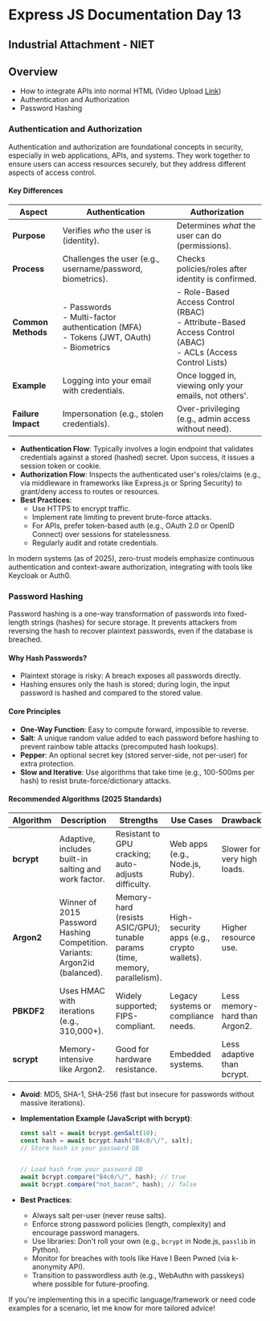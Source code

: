 # Express JS Documentation Day 13

## Industrial Attachment - NIET

## Overview

- How to integrate APIs into normal HTML (Video Upload [Link](https://drive.google.com/file/d/17m-pABkeIwN6v8V6jj1d5jUDWNxzQcN-/view?usp=drive_link))
- Authentication and Authorization
- Password Hashing

### Authentication and Authorization

Authentication and authorization are foundational concepts in security, especially in web applications, APIs, and systems. They work together to ensure users can access resources securely, but they address different aspects of access control.

#### Key Differences

| Aspect             | Authentication                                                                              | Authorization                                                                                                  |
| ------------------ | ------------------------------------------------------------------------------------------- | -------------------------------------------------------------------------------------------------------------- |
| **Purpose**        | Verifies _who_ the user is (identity).                                                      | Determines _what_ the user can do (permissions).                                                               |
| **Process**        | Challenges the user (e.g., username/password, biometrics).                                  | Checks policies/roles after identity is confirmed.                                                             |
| **Common Methods** | - Passwords<br>- Multi-factor authentication (MFA)<br>- Tokens (JWT, OAuth)<br>- Biometrics | - Role-Based Access Control (RBAC)<br>- Attribute-Based Access Control (ABAC)<br>- ACLs (Access Control Lists) |
| **Example**        | Logging into your email with credentials.                                                   | Once logged in, viewing only your emails, not others'.                                                         |
| **Failure Impact** | Impersonation (e.g., stolen credentials).                                                   | Over-privileging (e.g., admin access without need).                                                            |

- **Authentication Flow**: Typically involves a login endpoint that validates credentials against a stored (hashed) secret. Upon success, it issues a session token or cookie.
- **Authorization Flow**: Inspects the authenticated user's roles/claims (e.g., via middleware in frameworks like Express.js or Spring Security) to grant/deny access to routes or resources.
- **Best Practices**:
  - Use HTTPS to encrypt traffic.
  - Implement rate limiting to prevent brute-force attacks.
  - For APIs, prefer token-based auth (e.g., OAuth 2.0 or OpenID Connect) over sessions for statelessness.
  - Regularly audit and rotate credentials.

In modern systems (as of 2025), zero-trust models emphasize continuous authentication and context-aware authorization, integrating with tools like Keycloak or Auth0.

### Password Hashing

Password hashing is a one-way transformation of passwords into fixed-length strings (hashes) for secure storage. It prevents attackers from reversing the hash to recover plaintext passwords, even if the database is breached.

#### Why Hash Passwords?

- Plaintext storage is risky: A breach exposes all passwords directly.
- Hashing ensures only the hash is stored; during login, the input password is hashed and compared to the stored value.

#### Core Principles

- **One-Way Function**: Easy to compute forward, impossible to reverse.
- **Salt**: A unique random value added to each password before hashing to prevent rainbow table attacks (precomputed hash lookups).
- **Pepper**: An optional secret key (stored server-side, not per-user) for extra protection.
- **Slow and Iterative**: Use algorithms that take time (e.g., 100-500ms per hash) to resist brute-force/dictionary attacks.

#### Recommended Algorithms (2025 Standards)

| Algorithm  | Description                                                                 | Strengths                                                                   | Use Cases                                  | Drawbacks                     |
| ---------- | --------------------------------------------------------------------------- | --------------------------------------------------------------------------- | ------------------------------------------ | ----------------------------- |
| **bcrypt** | Adaptive, includes built-in salting and work factor.                        | Resistant to GPU cracking; auto-adjusts difficulty.                         | Web apps (e.g., Node.js, Ruby).            | Slower for very high loads.   |
| **Argon2** | Winner of 2015 Password Hashing Competition. Variants: Argon2id (balanced). | Memory-hard (resists ASIC/GPU); tunable params (time, memory, parallelism). | High-security apps (e.g., crypto wallets). | Higher resource use.          |
| **PBKDF2** | Uses HMAC with iterations (e.g., 310,000+).                                 | Widely supported; FIPS-compliant.                                           | Legacy systems or compliance needs.        | Less memory-hard than Argon2. |
| **scrypt** | Memory-intensive like Argon2.                                               | Good for hardware resistance.                                               | Embedded systems.                          | Less adaptive than bcrypt.    |

- **Avoid**: MD5, SHA-1, SHA-256 (fast but insecure for passwords without massive iterations).
- **Implementation Example (JavaScript with bcrypt)**:

  ```JavaScript
  const salt = await bcrypt.genSalt(10);
  const hash = await bcrypt.hash("B4c0/\/", salt);
  // Store hash in your password DB


  // Load hash from your password DB
  await bcrypt.compare("B4c0/\/", hash); // true
  await bcrypt.compare("not_bacon", hash); // false
  ```

- **Best Practices**:
  - Always salt per-user (never reuse salts).
  - Enforce strong password policies (length, complexity) and encourage password managers.
  - Use libraries: Don't roll your own (e.g., `bcrypt` in Node.js, `passlib` in Python).
  - Monitor for breaches with tools like Have I Been Pwned (via k-anonymity API).
  - Transition to passwordless auth (e.g., WebAuthn with passkeys) where possible for future-proofing.

If you're implementing this in a specific language/framework or need code examples for a scenario, let me know for more tailored advice!

```

```
